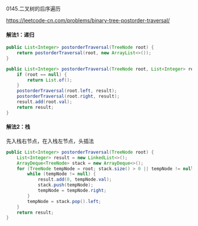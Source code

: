 0145.二叉树的后序遍历

https://leetcode-cn.com/problems/binary-tree-postorder-traversal/

#### 解法1：递归



```java
public List<Integer> postorderTraversal(TreeNode root) {
    return postorderTraversal(root, new ArrayList<>());
}

public List<Integer> postorderTraversal(TreeNode root, List<Integer> result) {
    if (root == null) {
        return List.of();
    }
    postorderTraversal(root.left, result);
    postorderTraversal(root.right, result);
    result.add(root.val);
    return result;
}
```



#### 解法2：栈



先入栈右节点，在入栈左节点，头插法



```java
public List<Integer> postorderTraversal(TreeNode root) {
    List<Integer> result = new LinkedList<>();
    ArrayDeque<TreeNode> stack = new ArrayDeque<>();
    for (TreeNode tempNode = root; stack.size() > 0 || tempNode != null; ) {
        while (tempNode != null) {
            result.add(0, tempNode.val);
            stack.push(tempNode);
            tempNode = tempNode.right;
        }
        tempNode = stack.pop().left;
    }
    return result;
}
```

